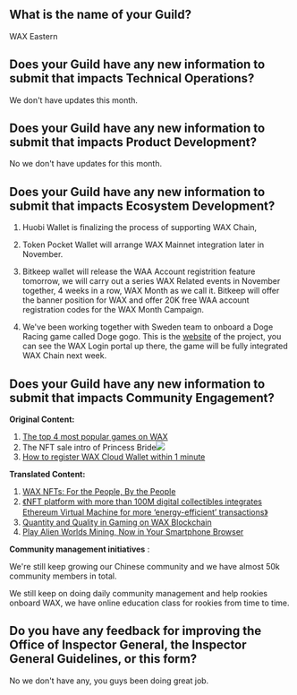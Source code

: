 ## What is the name of your Guild?

WAX Eastern

## Does your Guild have any new information to submit that impacts Technical Operations?

We don't have updates this month.

## Does your Guild have any new information to submit that impacts Product Development?

No we don't have updates for this month.

## Does your Guild have any new information to submit that impacts Ecosystem Development?

1. Huobi Wallet is finalizing the process of supporting WAX Chain,

2. Token Pocket Wallet will arrange WAX Mainnet integration later in November.

3. Bitkeep wallet will release the WAA Account registrition feature tomorrow, we will carry out a series WAX Related events in November together, 4 weeks in a row, WAX Month as we call it. Bitkeep will offer the banner position for WAX and offer 20K free WAA account registration codes for the WAX Month Campaign.

4. We've been working together with Sweden team to onboard a Doge Racing game called Doge gogo. This is the [website](http://www.huskygame.co) of the project, you can see the WAX Login portal up there, the game will be fully integrated WAX Chain next week.

## Does your Guild have any new information to submit that impacts Community Engagement?

**Original Content:**

1. [The top 4 most popular games on WAX](https://mp.weixin.qq.com/s/A-cebHUGIrPQCLLUrSAmNw)
2. The NFT sale intro of Princess Bride![](https://i.imgur.com/wtabY2U.png)
3. [How to register WAX Cloud Wallet within 1 minute](https://mp.weixin.qq.com/s/MlGzoBRcvry99WWrjPBIuw)

**Translated Content:**
1. [WAX NFTs: For the People, By the People](https://mp.weixin.qq.com/s/PNDZaqEql26JI5x1qsSSZA)
2. [《NFT platform with more than 100M digital collectibles integrates Ethereum Virtual Machine for more ‘energy-efficient’ transactions》](https://mp.weixin.qq.com/s/YAyqCwdEJS6OsKHVmdIbig)
3. [Quantity and Quality in Gaming on WAX Blockchain](https://mp.weixin.qq.com/s/dSOkul53_UoQNNZ2X8bGIA)
4. [Play Alien Worlds Mining, Now in Your Smartphone Browser](https://mp.weixin.qq.com/s/9-cxSv1mtxvQcWxQhDXZ7A)

**Community management initiatives** :

We're still keep growing our Chinese community and we have almost 50k community members in total.

We still keep on doing daily community management and help rookies onboard WAX, we have online education class for rookies from time to time.

## Do you have any feedback for improving the Office of Inspector General, the Inspector General Guidelines, or this form?

No we don't have any, you guys been doing great job.
